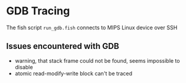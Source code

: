 # GDB Tracing

The fish script `run_gdb.fish` connects to MIPS Linux device over SSH

## Issues encountered with GDB

* warning, that stack frame could not be found, seems impossible to disable
* atomic read-modify-write block can't be traced